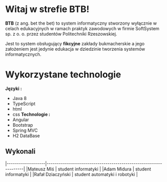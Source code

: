 # Witaj w strefie BTB!

**BTB** (z ang. bet the bet) to system informatyczny stworzony wyłącznie w celach edukacyjnych w ramach praktyk zawodowych w firmie SoftSystem sp. z o. o. przez studentów Politechniki Rzeszowskiej.

Jest to system obsługujący **fikcyjne** zakłady bukmacherskie a jego założeniem jest jedynie edukacja w dziedzinie tworzenia systemów informatycznych.

# Wykorzystane technologie

**Języki :**
- Java 8
- TypeScript
- html
- css
**Technologie :**
- Angular
- Bootstrap
- Spring MVC
- H2 DataBase

## Wykonali

|-------------------|------------------------------------------------------------------|
|Mateusz Miś	      | student informatyki                                              |
|Adam Midura        | student informatyki                                              |
|Rafał Dziaczyński  | student automatyki i robotyki                                    |
